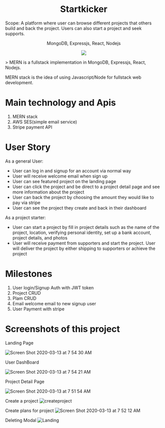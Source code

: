 <h1 align="center">
Startkicker
</h1>
Scope: A platform where user can browse different projects that others build and back the project. Users can also start a project and seek supports.

<p align="center">
MongoDB, Expressjs, React, Nodejs
</p>
<p align="center">
  
   <a href="https://github.com/amazingshellyyy/startkicker/blob/master/LICENSE">
      <img src="https://img.shields.io/badge/License-MIT-green.svg" />
   </a>
  
</p>
> MERN is a fullstack implementation in MongoDB, Expressjs, React, Nodejs.

MERN stack is the idea of using Javascript/Node for fullstack web development.


# Main technology and Apis
  1. MERN stack
  2. AWS SES(simple email service)
  3. Stripe payment API


# User Story
As a general User:
- User can log in and signup for an account via normal way 
- User will receive welcome email when sign up
- User can see featured project on the landing page 
- User can click the project and be direct to a project detail page and see more information about the project
- User can back the project by choosing the amount they would like to pay via stripe
- User can see the project they create and back in their dashboard

As a project starter:
- User can start a project by fill in project details such as the name of the project, location, verifying personal identity, set up a bank account, project details, and photos
- User will receive payment from supporters and start the project. User will deliver the project by either shipping to supporters or achieve the project

# Milestones
  1. User login/Signup Auth with JWT token
  2. Project CRUD
  3. Plam CRUD
  4. Email welcome email to new signup user
  5. User Payment with stripe 

# Screenshots of this project

Landing Page

![Screen Shot 2020-03-13 at 7 54 30 AM](https://i.imgur.com/K0Caf1i.png)

User DashBoard

![Screen Shot 2020-03-13 at 7 54 21 AM](https://i.imgur.com/OhN3TRn.png)

Project Detail Page

![Screen Shot 2020-03-13 at 7 51 54 AM](https://i.imgur.com/sAAJl4R.png)

Create a project
![createproject](https://i.imgur.com/8Iv3m0G.png)

Create plans for project
![Screen Shot 2020-03-13 at 7 52 12 AM](https://i.imgur.com/dFdvIFh.png)

Deleting Modal
![Landing](https://i.imgur.com/rWUCslj.png)


